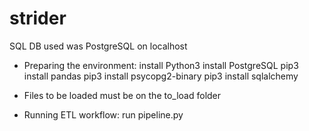 # strider
SQL DB used was PostgreSQL on localhost

- Preparing the environment: 
install Python3 
install PostgreSQL
pip3 install pandas
pip3 install psycopg2-binary
pip3 install sqlalchemy

- Files to be loaded must be on the to_load folder

- Running ETL workflow:
run pipeline.py 
